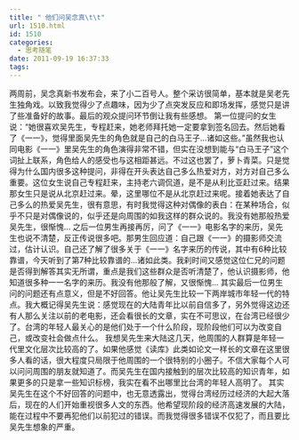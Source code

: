 ```yaml
---
title: " 他们问吴念真\t\t"
url: 1510.html
id: 1510
categories:
  - 思考随笔
date: 2011-09-19 16:37:33
tags:
---
```


两周前，吴念真新书发布会，来了小二百号人。整个采访很简单，基本就是吴老先生独角戏。以致我觉得少了点趣味，因为少了点突发反应和即场发挥，感觉只是讲了些准备好的故事。最后的观众提问环节倒让我有些感想。 第一位提问的女生说：“她很喜欢吴先生，专程赶来，她老师拜托她一定要拿到签名回去。然后她看了《一一》，觉得里面吴先生的角色就是自己的白马王子...诸如这些。”虽然我也认同电影《一一》里吴先生的角色演得非常不错，但实在没想到能与“白马王子”这个词扯上联系，角色给人的感受也与这相距甚远。不过这也罢了，萝卜青菜。只是觉得为什么国内很多这种提问，非得在开头表达自己多么热爱对方，对方对自己多么重要。这位女生说自己专程赶来，主持老六调侃道，是不是从利比亚赶过来。结果那女生只是说从北京赶过来。晕，这里哪位不是从北京赶过来呢。接着她表达了自己多么的热爱吴先生，很有意思，有时我觉得这种对偶像的表白：在某种场合，似乎不只是对偶像说的，似乎还是向周围的如我这样的群众说的。我没有她那般热爱吴先生，很惭愧... 之后一位男生再接再厉，问了《一一》电影名字的来历，吴先生也说不清楚，反正传说很多吧。那男生回应道：自己跟《一一》的摄影师交流过，估计认识。自己还了解了很多关于《一一》名字来历的传说，其中有6种比较靠谱，今天听到了第7种比较靠谱的...诸如此类。我刹时间又感觉这位仁兄的问题是否得到解答其实无所谓，重点是我们这些群众是否听清楚了，他认识摄影师，他知道很多种一一名字的来历。我没有他那般了解，又很惭愧... 其实最后一位男生问的问题还有点意义，但是不好回答。他让吴先生比较一下两岸城市年轻一代的特点。我大概记得吴先生说：感觉现在的大陆青年比以前自信多了，另外觉得这边还有人那么关注以前的老电影，还会看很长的文章，实在不可思议，在台湾已经很少了。台湾的年轻人最关心的是他们处于一个什么阶段，现阶段他们可以为改变自己，或改变社会做点什么。 我想吴先生来大陆这几天，他周围的人群算是年轻一代里文化层次比较高的了。如果他感觉《读库》此类如论文一样长的文章在这里很多人看的话，很大程度只局限于他周围的一个很特别的小圈子。不信大家每个人可以问问周围的朋友就知道了。而吴先生在国内接触到的层次比较高的知识青年，如果更多的只是拿一些知识标榜，我实在看不出哪里比台湾的年轻人高明了。 其实吴先生在这个不好回答的问题中，也无意透露出，觉得台湾经历过经济的大起大落后，现在的人们开始重视很多人文的东西。他希望现阶段的经济高速发展的大陆，能在过程中不要再犯他们以前犯过的错误。而我觉得很多错误不仅犯了，而且要比吴先生想象的严重。